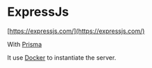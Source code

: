 # ExpressJs

[https://expressjs.com/](https://expressjs.com/)

With [Prisma](https://www.prisma.io/)

It use [Docker](https://www.docker.com/) to instantiate the server.